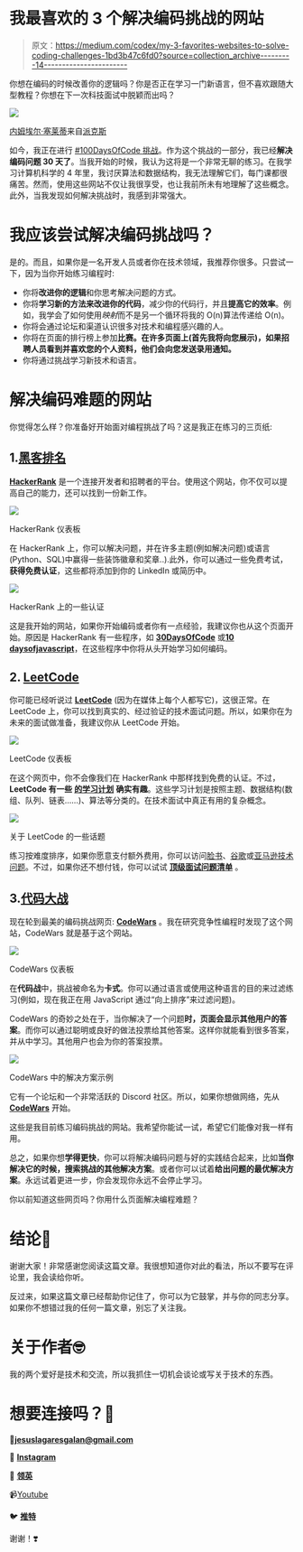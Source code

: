 # 我最喜欢的 3 个解决编码挑战的网站

> 原文：<https://medium.com/codex/my-3-favorites-websites-to-solve-coding-challenges-1bd3b47c6fd0?source=collection_archive---------14----------------------->

你想在编码的时候改善你的逻辑吗？你是否正在学习一门新语言，但不喜欢跟随大型教程？你想在下一次科技面试中脱颖而出吗？

![](img/2c5af36545e2646ce2559f63248bbd4b.png)

[内姆埃尔·塞莱蒂](https://www.pexels.com/es-es/foto/pantalla-codificando-primer-plano-lenguaje-de-programacion-6424586/)来自[派克斯](https://www.pexels.com)

如今，我正在进行 [#100DaysOfCode 挑战](https://twitter.com/jesuslagares_/status/1549136771467935747)。作为这个挑战的一部分，我已经**解决编码问题 30 天了**。当我开始的时候，我认为这将是一个非常无聊的练习。在我学习计算机科学的 4 年里，我讨厌算法和数据结构，我无法理解它们，每门课都很痛苦。然而，使用这些网站不仅让我很享受，也让我前所未有地理解了这些概念。此外，当我发现如何解决挑战时，我感到非常强大。

# 我应该尝试解决编码挑战吗？

是的。而且，如果你是一名开发人员或者你在技术领域，我推荐你很多。只尝试一下，因为当你开始练习编程时:

*   你将**改进你的逻辑**和你思考解决问题的方式。
*   你将**学习新的方法来改进你的代码**，减少你的代码行，并且**提高它的效率**。例如，我学会了如何使用*映射*而不是另一个循环将我的 O(n)算法传递给 O(n)。
*   你将会通过论坛和渠道认识很多对技术和编程感兴趣的人。
*   你将在页面的排行榜上参加**比赛。在许多页面上(首先我将向您展示)，如果招聘人员看到并喜欢您的个人资料，他们会向您发送录用通知。**
*   你将通过挑战学习新技术和语言。

# 解决编码难题的网站

你觉得怎么样？你准备好开始面对编程挑战了吗？这是我正在练习的三页纸:

## 1.[黑客排名](https://www.hackerrank.com/dashboard)

[**HackerRank**](https://www.hackerrank.com/dashboard) 是一个连接开发者和招聘者的平台。使用这个网站，你不仅可以提高自己的能力，还可以找到一份新工作。

![](img/6b51a5a1ce86b8d992aec71dfd705141.png)

HackerRank 仪表板

在 HackerRank 上，你可以解决问题，并在许多主题(例如解决问题)或语言(Python、SQL)中赢得一些装饰徽章和奖章..).此外，你可以通过一些免费考试，**获得免费认证**，这些都将添加到你的 LinkedIn 或简历中。

![](img/2d484ea76a7365e7a32a647d8b15d6b0.png)

HackerRank 上的一些认证

这是我开始的网站，如果你开始编码或者你有一点经验，我建议你也从这个页面开始。原因是 HackerRank 有一些程序，如 [**30DaysOfCode**](https://www.hackerrank.com/domains/tutorials/30-days-of-code) 或[**10 daysofjavascript**](https://www.hackerrank.com/domains/tutorials/10-days-of-javascript)，在这些程序中你将从头开始学习如何编码。

## 2. [LeetCode](https://leetcode.com/)

你可能已经听说过 [**LeetCode**](https://leetcode.com/) (因为在媒体上每个人都写它)，这很正常。在 LeetCode 上，你可以找到真实的、经过验证的技术面试问题。所以，如果你在为未来的面试做准备，我建议你从 LeetCode 开始。

![](img/35ec9bdba8fb6be74b6eb8faeac9a159.png)

LeetCode 仪表板

在这个网页中，你不会像我们在 HackerRank 中那样找到免费的认证。不过， **LeetCode 有一些** [**的学习计划**](https://leetcode.com/study-plan/) **确实有趣**。这些学习计划是按照主题、数据结构(数组、队列、链表……)、算法等分类的。在技术面试中真正有用的复杂概念。

![](img/55a22f8d1e69471f7ec413cd0da75911.png)

关于 LeetCode 的一些话题

练习按难度排序，如果你愿意支付额外费用，你可以访问[脸书](https://leetcode.com/problem-list/top-facebook-questions/)、[谷歌](https://leetcode.com/problem-list/top-google-questions/)或[亚马逊技术问题](https://leetcode.com/problem-list/top-amazon-questions/)。不过，如果你还不想付钱，你可以试试 [**顶级面试问题清单**](https://leetcode.com/explore/interview/card/top-interview-questions-easy/) 。

## 3.[代码大战](https://www.codewars.com/)

现在轮到最美的编码挑战网页: [**CodeWars**](https://www.codewars.com/) 。我在研究竞争性编程时发现了这个网站，CodeWars 就是基于这个网站。

![](img/a3c0cc2ba0d0eef018a45536ef6a083a.png)

CodeWars 仪表板

在**代码战**中，挑战被命名为**卡式**。你可以通过语言或使用这种语言的目的来过滤练习(例如，现在我正在用 JavaScript 通过“向上排序”来过滤问题)。

CodeWars 的奇妙之处在于，当你解决了一个问题**时，页面会显示其他用户的答案**。而你可以通过聪明或良好的做法投票给其他答案。这样你就能看到很多答案，并从中学习。其他用户也会为你的答案投票。

![](img/1e8b06aa80aae1a865fc6de1f20b0b03.png)

CodeWars 中的解决方案示例

它有一个论坛和一个非常活跃的 Discord 社区。所以，如果你想做网络，先从 [**CodeWars**](https://www.codewars.com/) 开始。

这些是我目前练习编码挑战的网站。我希望你能试一试，希望它们能像对我一样有用。

总之，如果你想**学得更快**，你可以将解决编码问题与好的实践结合起来，比如**当你解决它的时候，搜索挑战的其他解决方案**。或者你可以试着**给出问题的最优解决方案**。永远试着更进一步，你会发现你永远不会停止学习。

你以前知道这些网页吗？你用什么页面解决编程难题？

# 结论👋

谢谢大家！非常感谢您阅读这篇文章。我很想知道你对此的看法，所以不要写在评论里，我会读给你听。

反过来，如果这篇文章已经帮助你记住了，你可以为它鼓掌，并与你的同志分享。如果你不想错过我的任何一篇文章，别忘了关注我。

# 关于作者🤓

我的两个爱好是技术和交流，所以我抓住一切机会谈论或写关于技术的东西。

# 想要连接吗？📲

📩**jesuslagaresgalan@gmail.com**

📸 [**Instagram**](https://instagram.com/jesuslagares_)

💼 [**领英**](https://www.linkedin.com/in/jesus-lagares/)

📹[Youtube](https://www.youtube.com/c/Jes%C3%BAsLagares)

🐦 [**推特**](https://twitter.com/jesuslagares_)

谢谢！❣️